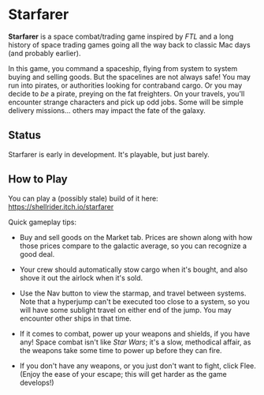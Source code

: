 # Starfarer

**Starfarer** is a space combat/trading game inspired by _FTL_ and a long history of space trading games going all the way back to classic Mac days (and probably earlier).

In this game, you command a spaceship, flying from system to system buying and selling goods.  But the spacelines are not always safe!  You may run into pirates, or authorities looking for contraband cargo.  Or you may decide to _be_ a pirate, preying on the fat freighters.  On your travels, you'll encounter strange characters and pick up odd jobs.  Some will be simple delivery missions... others may impact the fate of the galaxy.

## Status

Starfarer is early in development.  It's playable, but just barely.

## How to Play

You can play a (possibly stale) build of it here: https://shellrider.itch.io/starfarer

Quick gameplay tips:

- Buy and sell goods on the Market tab.  Prices are shown along with how those prices compare to the galactic average, so you can recognize a good deal.

- Your crew should automatically stow cargo when it's bought, and also shove it out the airlock when it's sold.

- Use the Nav button to view the starmap, and travel between systems.  Note that a hyperjump can't be executed too close to a system, so you will have some sublight travel on either end of the jump.  You may encounter other ships in that time.

- If it comes to combat, power up your weapons and shields, if you have any!  Space combat isn't like _Star Wars_; it's a slow, methodical affair, as the weapons take some time to power up before they can fire.

- If you don't have any weapons, or you just don't want to fight, click Flee.  (Enjoy the ease of your escape; this will get harder as the game develops!)
